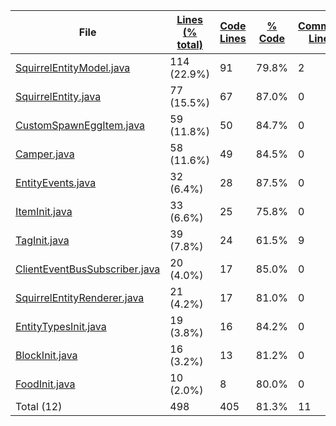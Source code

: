 
|File|[Lines (% total)](https://github.com/ItamarDenkberg/Camper/tree/1.17.1/Statistics/LinesDescending.md/)|[Code Lines](https://github.com/ItamarDenkberg/Camper/tree/1.17.1/Statistics/CodeAscending.md/)|[% Code](https://github.com/ItamarDenkberg/Camper/tree/1.17.1/Statistics/ProportionCodeDescending.md/)|[Comment Lines](https://github.com/ItamarDenkberg/Camper/tree/1.17.1/Statistics/CommentsDescending.md/)|[% Comment](https://github.com/ItamarDenkberg/Camper/tree/1.17.1/Statistics/ProportionCommentsDescending.md/)|[Blank Lines](https://github.com/ItamarDenkberg/Camper/tree/1.17.1/Statistics/BlanksDescending.md/)|[% Blank](https://github.com/ItamarDenkberg/Camper/tree/1.17.1/Statistics/ProportionBlanksDescending.md/)|
| --- | --- | --- | --- | --- | --- | --- | --- |
|[SquirrelEntityModel.java](https://github.com/ItamarDenkberg/Camper/tree/1.17.1/./src/main/java/io/github/itamardenkberg/camper/client/render/model/SquirrelEntityModel.java)|114 (22.9%)|91|79.8%|2|1.8%|21|18.4%|
|[SquirrelEntity.java](https://github.com/ItamarDenkberg/Camper/tree/1.17.1/./src/main/java/io/github/itamardenkberg/camper/common/entities/passive/SquirrelEntity.java)|77 (15.5%)|67|87.0%|0|0.0%|10|13.0%|
|[CustomSpawnEggItem.java](https://github.com/ItamarDenkberg/Camper/tree/1.17.1/./src/main/java/io/github/itamardenkberg/camper/common/items/CustomSpawnEggItem.java)|59 (11.8%)|50|84.7%|0|0.0%|9|15.3%|
|[Camper.java](https://github.com/ItamarDenkberg/Camper/tree/1.17.1/./src/main/java/io/github/itamardenkberg/camper/Camper.java)|58 (11.6%)|49|84.5%|0|0.0%|9|15.5%|
|[EntityEvents.java](https://github.com/ItamarDenkberg/Camper/tree/1.17.1/./src/main/java/io/github/itamardenkberg/camper/common/events/EntityEvents.java)|32 (6.4%)|28|87.5%|0|0.0%|4|12.5%|
|[ItemInit.java](https://github.com/ItamarDenkberg/Camper/tree/1.17.1/./src/main/java/io/github/itamardenkberg/camper/core/init/ItemInit.java)|33 (6.6%)|25|75.8%|0|0.0%|8|24.2%|
|[TagInit.java](https://github.com/ItamarDenkberg/Camper/tree/1.17.1/./src/main/java/io/github/itamardenkberg/camper/core/init/TagInit.java)|39 (7.8%)|24|61.5%|9|23.1%|6|15.4%|
|[ClientEventBusSubscriber.java](https://github.com/ItamarDenkberg/Camper/tree/1.17.1/./src/main/java/io/github/itamardenkberg/camper/core/util/ClientEventBusSubscriber.java)|20 (4.0%)|17|85.0%|0|0.0%|3|15.0%|
|[SquirrelEntityRenderer.java](https://github.com/ItamarDenkberg/Camper/tree/1.17.1/./src/main/java/io/github/itamardenkberg/camper/client/render/entity/SquirrelEntityRenderer.java)|21 (4.2%)|17|81.0%|0|0.0%|4|19.0%|
|[EntityTypesInit.java](https://github.com/ItamarDenkberg/Camper/tree/1.17.1/./src/main/java/io/github/itamardenkberg/camper/core/init/EntityTypesInit.java)|19 (3.8%)|16|84.2%|0|0.0%|3|15.8%|
|[BlockInit.java](https://github.com/ItamarDenkberg/Camper/tree/1.17.1/./src/main/java/io/github/itamardenkberg/camper/core/init/BlockInit.java)|16 (3.2%)|13|81.2%|0|0.0%|3|18.8%|
|[FoodInit.java](https://github.com/ItamarDenkberg/Camper/tree/1.17.1/./src/main/java/io/github/itamardenkberg/camper/core/init/FoodInit.java)|10 (2.0%)|8|80.0%|0|0.0%|2|20.0%|
|Total (12)|498|405|81.3%|11| 2.2%|82|16.5%|